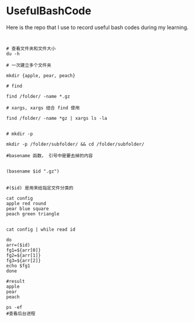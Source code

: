 # UsefulBashCode

Here is the repo that I use to record useful bash codes during my learning.

#
```
# 查看文件夹和文件大小
du -h 

# 一次建立多个文件夹

mkdir {apple, pear, peach}

# find

find /folder/ -name *.gz

# xargs, xargs 结合 find 使用

find /folder/ -name *gz | xargs ls -la


# mkdir -p

mkdir -p /folder/subfolder/ && cd /folder/subfolder/

```


```
#basename 函数， 引号中是要去掉的内容


(basename $id ".gz")


```


```
#($id) 是用来给指定文件分类的

cat config 
apple red round
pear blue square
peach green triangle


cat config | while read id

do
arr=($id)
fg1=${arr[0]}
fg2=${arr[1]}
fg3=${arr[2]} 
echo $fg1
done

#result
apple
pear
peach
```



```
ps -ef 
#查看后台进程
```
